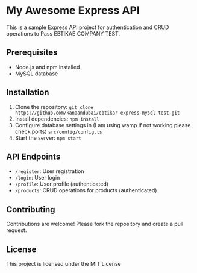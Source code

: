 # My Awesome Express API

This is a sample Express API project for authentication and CRUD operations to Pass EBTIKAE COMPANY TEST.

## Prerequisites

- Node.js and npm installed
- MySQL database

## Installation

1. Clone the repository: `git clone https://github.com/kanaandubai/ebtikar-express-mysql-test.git`
2. Install dependencies: `npm install`
3. Configure database settings in (I am using wamp if not working please check ports) `src/config/config.ts`
4. Start the server: `npm start`

## API Endpoints

- `/register`: User registration
- `/login`: User login
- `/profile`: User profile (authenticated)
- `/products`: CRUD operations for products (authenticated)

## Contributing

Contributions are welcome! Please fork the repository and create a pull request.

## License

This project is licensed under the MIT License 
